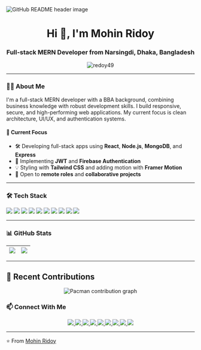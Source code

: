 <img src="https://i.ibb.co/rfLsvWX7/mohin-ridoy-s-banner.png" alt="GitHub README header image" />

<h1 align="center">Hi 👋, I'm Mohin Ridoy</h1>
<h3 align="center">Full-stack MERN Developer from Narsingdi, Dhaka, Bangladesh</h3>

<p align="center">
  <img src="https://komarev.com/ghpvc/?username=redoy49&label=Profile%20views&color=0e75b6&style=flat" alt="redoy49" />
</p>

---

### 🧑‍💻 About Me

I'm a full-stack MERN developer with a BBA background, combining business knowledge with robust development skills. I build responsive, secure, and high-performing web applications. My current focus is clean architecture, UI/UX, and authentication systems.

#### 🔭 Current Focus
- 🛠️ Developing full-stack apps using **React**, **Node.js**, **MongoDB**, and **Express**
- 🔐 Implementing **JWT** and **Firebase Authentication**
- 💡 Styling with **Tailwind CSS** and adding motion with **Framer Motion**
- 💼 Open to **remote roles** and **collaborative projects**

---

### 🛠️ Tech Stack

<p align="left">
  <img src="https://img.shields.io/badge/JavaScript-F7DF1E?style=for-the-badge&logo=javascript&logoColor=black"/>
  <img src="https://img.shields.io/badge/React-61DAFB?style=for-the-badge&logo=react&logoColor=black"/>
  <img src="https://img.shields.io/badge/Node.js-339933?style=for-the-badge&logo=nodedotjs&logoColor=white"/>
  <img src="https://img.shields.io/badge/Express.js-000000?style=for-the-badge&logo=express&logoColor=white"/>
  <img src="https://img.shields.io/badge/MongoDB-4EA94B?style=for-the-badge&logo=mongodb&logoColor=white"/>
  <img src="https://img.shields.io/badge/Firebase-FFCA28?style=for-the-badge&logo=firebase&logoColor=black"/>
  <img src="https://img.shields.io/badge/Tailwind_CSS-38B2AC?style=for-the-badge&logo=tailwind-css&logoColor=white"/>
  <img src="https://img.shields.io/badge/Framer_Motion-EF4E9D?style=for-the-badge&logo=framer&logoColor=white"/>
  <img src="https://img.shields.io/badge/Git-F05032?style=for-the-badge&logo=git&logoColor=white"/>
  <img src="https://img.shields.io/badge/VS_Code-0078D4?style=for-the-badge&logo=visual-studio-code&logoColor=white"/>
</p>

---

### 📊 GitHub Stats

| <a href="https://github.com/redoy49/github-readme-stats"><img align="center" src="https://github-readme-stats.vercel.app/api?username=redoy49&show_icons=true&include_all_commits=true&theme=vue&hide_border=true" /></a> | <a href="https://github.com/redoy49/github-readme-stats"><img align="center" src="https://github-readme-stats.vercel.app/api/top-langs/?username=redoy49&layout=compact&theme=vue&hide_border=true" /></a> |
| ------------- | ------------- |

---
## 🍃 Recent Contributions

<p align="center">
  <picture>
    <source media="(prefers-color-scheme: dark)" srcset="https://raw.githubusercontent.com/mezbaaaa/mezbaaaa/output/pacman-contribution-graph-dark.svg">
    <source media="(prefers-color-scheme: light)" srcset="https://raw.githubusercontent.com/mezbaaaa/mezbaaaa/output/pacman-contribution-graph.svg">
    <img alt="Pacman contribution graph" src="https://raw.githubusercontent.com/mezbaaaa/mezbaaaa/output/pacman-contribution-graph.svg">
  </picture>
</p>

### 📫 Connect With Me

<p align="center">
  <a href="https://www.linkedin.com/in/mdredoyhasan49" target="_blank">
    <img src="https://img.shields.io/badge/LinkedIn-0077B5?style=for-the-badge&logo=linkedin&logoColor=white"/>
  </a>
  <a href="mailto:mdredoyhasan49@gmail.com">
    <img src="https://img.shields.io/badge/Gmail-D14836?style=for-the-badge&logo=gmail&logoColor=white"/>
  </a>
  <a href="https://x.com/mdredoyhasan49" target="_blank">
    <img src="https://img.shields.io/badge/Twitter-1DA1F2?style=for-the-badge&logo=twitter&logoColor=white"/>
  </a>
  <a href="https://www.facebook.com/redoy49/" target="_blank">
    <img src="https://img.shields.io/badge/Facebook-1877F2?style=for-the-badge&logo=facebook&logoColor=white"/>
  </a>
  <a href="https://www.instagram.com/mdredoyhasan49" target="_blank">
    <img src="https://img.shields.io/badge/Instagram-E4405F?style=for-the-badge&logo=instagram&logoColor=white"/>
  </a>
  <a href="https://www.youtube.com/@mdredoyhasan49" target="_blank">
    <img src="https://img.shields.io/badge/YouTube-FF0000?style=for-the-badge&logo=youtube&logoColor=white"/>
  </a>
  <a href="https://www.fiverr.com/mdredoyhasan49" target="_blank">
    <img src="https://img.shields.io/badge/Fiverr-1DBF73?style=for-the-badge&logo=fiverr&logoColor=white"/>
  </a>
  <a href="https://www.upwork.com/freelancers/~mdredoyhasan49" target="_blank">
    <img src="https://img.shields.io/badge/Upwork-6FDA44?style=for-the-badge&logo=upwork&logoColor=white"/>
  </a>
  <a href="https://www.freelancer.com/u/mdredoyhasan49" target="_blank">
    <img src="https://img.shields.io/badge/Freelancer-29B2FE?style=for-the-badge&logo=freelancer&logoColor=white"/>
  </a>
</p>

---

⭐️ From [Mohin Ridoy](https://github.com/redoy49)
